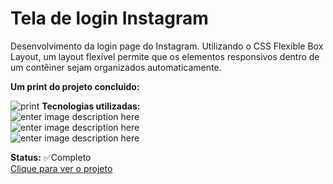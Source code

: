 # Tela de login Instagram 

Desenvolvimento da login page do Instagram. Utilizando o CSS Flexible Box Layout, um layout flexível permite que os elementos responsivos dentro de um contêiner sejam organizados automaticamente.


   
 **Um print do projeto concluido:** 
 
![print](https://user-images.githubusercontent.com/52001215/155026598-52471c02-1dc5-47ef-9df3-bec7bd099348.jpg)
**Tecnologias utilizadas:** <br>
![enter image description here](https://img.shields.io/badge/HTML5-E34F26?style=for-the-badge&logo=html5&logoColor=white) <br>
![enter image description here](https://img.shields.io/badge/CSS3-1572B6?style=for-the-badge&logo=css3&logoColor=white)<br>
![enter image description here](https://img.shields.io/badge/Visual_Studio_Code-0078D4?style=for-the-badge&logo=visual%20studio%20code&logoColor=white)


**Status:** ✅Completo
<br>
[Clique para ver o projeto](https://mariameir.github.io/tela-de-login-instagram/)
